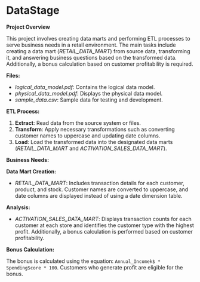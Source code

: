 # DataStage
**Project Overview**

This project involves creating data marts and performing ETL processes to serve business needs in a retail environment. The main tasks include creating a data mart (*RETAIL_DATA_MART*) from source data, transforming it, and answering business questions based on the transformed data. Additionally, a bonus calculation based on customer profitability is required.

**Files:**

- *logical_data_model.pdf*: Contains the logical data model.
- *physical_data_model.pdf*: Displays the physical data model.
- *sample_data.csv*: Sample data for testing and development.

**ETL Process:**

1. **Extract**: Read data from the source system or files.
2. **Transform**: Apply necessary transformations such as converting customer names to uppercase and updating date columns.
3. **Load**: Load the transformed data into the designated data marts (*RETAIL_DATA_MART* and *ACTIVATION_SALES_DATA_MART*).

**Business Needs:**

**Data Mart Creation:**

- *RETAIL_DATA_MART*: Includes transaction details for each customer, product, and stock. Customer names are converted to uppercase, and date columns are displayed instead of using a date dimension table.

**Analysis:**

- *ACTIVATION_SALES_DATA_MART*: Displays transaction counts for each customer at each store and identifies the customer type with the highest profit. Additionally, a bonus calculation is performed based on customer profitability.

**Bonus Calculation:**

The bonus is calculated using the equation: `Annual_Incomek$ * SpendingScore * 100`. Customers who generate profit are eligible for the bonus.
